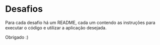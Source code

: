 # Desafios

Para cada desafio há um README, cada um contendo as instruções para
executar o código e utilizar a aplicação desejada.

Obrigado :)
